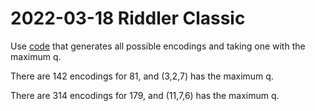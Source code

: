 2022-03-18 Riddler Classic
==========================
Use [code](20220318c.hs) that generates all possible encodings and taking
one with the maximum q.

There are 142 encodings for 81, and (3,2,7) has the maximum q.

There are 314 encodings for 179, and (11,7,6) has the maximum q.

